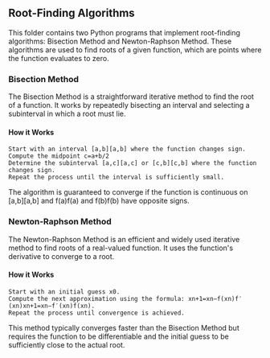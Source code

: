 ## Root-Finding Algorithms 

This folder contains two Python programs that implement root-finding algorithms: Bisection Method and Newton-Raphson Method. These algorithms are used to find roots of a given function, which are points where the function evaluates to zero.

### Bisection Method

The Bisection Method is a straightforward iterative method to find the root of a function. It works by repeatedly bisecting an interval and selecting a subinterval in which a root must lie.
#### How it Works

    Start with an interval [a,b][a,b] where the function changes sign.
    Compute the midpoint c=a+b/2
    Determine the subinterval [a,c][a,c] or [c,b][c,b] where the function changes sign.
    Repeat the process until the interval is sufficiently small.

The algorithm is guaranteed to converge if the function is continuous on [a,b][a,b] and f(a)f(a) and f(b)f(b) have opposite signs.

### Newton-Raphson Method

The Newton-Raphson Method is an efficient and widely used iterative method to find roots of a real-valued function. It uses the function's derivative to converge to a root.
#### How it Works

    Start with an initial guess x0​.
    Compute the next approximation using the formula: xn+1=xn−f(xn)f′(xn)xn+1​=xn​−f′(xn​)f(xn​)​.
    Repeat the process until convergence is achieved.

This method typically converges faster than the Bisection Method but requires the function to be differentiable and the initial guess to be sufficiently close to the actual root.



